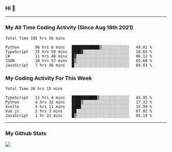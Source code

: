 ### Hi 🙂

---

### My All Time Coding Activity (Since Aug 18th 2021)
<!--START_SECTION:waka-all-->
```text
Total Time 192 hrs 56 mins

Python       96 hrs 6 mins   ████████████▒░░░░░░░░░░░░   49.81 % 
TypeScript   35 hrs 59 mins  ████▓░░░░░░░░░░░░░░░░░░░░   18.65 % 
C#           11 hrs 48 mins  █▓░░░░░░░░░░░░░░░░░░░░░░░   06.12 % 
JSON         10 hrs 57 mins  █▒░░░░░░░░░░░░░░░░░░░░░░░   05.68 % 
JavaScript   7 hrs 46 mins   █░░░░░░░░░░░░░░░░░░░░░░░░   04.03 % 
```
<!--END_SECTION:waka-all-->

### My Coding Activity For This Week
<!--START_SECTION:waka-week-->
```text
Total Time 26 hrs 15 mins

TypeScript   12 hrs 4 mins   ███████████▒░░░░░░░░░░░░░   45.95 % 
Python       4 hrs 32 mins   ████▒░░░░░░░░░░░░░░░░░░░░   17.32 % 
Svelte       4 hrs 11 mins   ████░░░░░░░░░░░░░░░░░░░░░   15.99 % 
Vue.js       2 hrs 3 mins    ██░░░░░░░░░░░░░░░░░░░░░░░   07.82 % 
JavaScript   1 hr 21 mins    █▒░░░░░░░░░░░░░░░░░░░░░░░   05.19 % 
```
<!--END_SECTION:waka-week-->

---

### My Github Stats
[![](https://github-readme-stats.vercel.app/api?username=eroxl&count_private=true&show_icons=true&include_all_commits=true&theme=onedark)](https://github.com/Eroxl)
